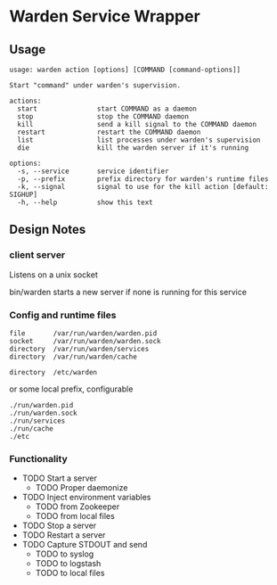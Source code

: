 Warden Service Wrapper
======================

Usage
-----

```
usage: warden action [options] [COMMAND [command-options]]

Start "command" under warden's supervision.

actions:
  start               start COMMAND as a daemon
  stop                stop the COMMAND daemon
  kill                send a kill signal to the COMMAND daemon
  restart             restart the COMMAND daemon
  list                list processes under warden's supervision
  die                 kill the warden server if it's running

options:
  -s, --service       service identifier
  -p, --prefix        prefix directory for warden's runtime files
  -k, --signal        signal to use for the kill action [default: SIGHUP]
  -h, --help          show this text
```


Design Notes
------------

### client server

Listens on a unix socket

bin/warden starts a new server if none is running for this service

### Config and runtime files

```
file       /var/run/warden/warden.pid
socket     /var/run/warden/warden.sock
directory  /var/run/warden/services
directory  /var/run/warden/cache

directory  /etc/warden
```

or some local prefix, configurable

```
./run/warden.pid
./run/warden.sock
./run/services
./run/cache
./etc
```

### Functionality

* TODO Start a server
    * TODO Proper daemonize
* TODO Inject environment variables
    * TODO from Zookeeper
    * TODO from local files
* TODO Stop a server
* TODO Restart a server
* TODO Capture STDOUT and send
    * TODO to syslog
    * TODO to logstash
    * TODO to local files
